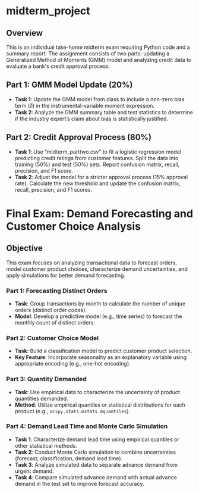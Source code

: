 # midterm_project

## Overview
This is an individual take-home midterm exam requiring Python code and a summary report. The assignment consists of two parts: updating a Generalized Method of Moments (GMM) model and analyzing credit data to evaluate a bank's credit approval process.

## Part 1: GMM Model Update (20%)
- **Task 1**: Update the GMM model from class to include a non-zero bias term (𝛿) in the instrumental-variable moment expression.
- **Task 2**: Analyze the GMM summary table and test statistics to determine if the industry expert’s claim about bias is statistically justified.

## Part 2: Credit Approval Process (80%)
- **Task 1**: Use “midterm_parttwo.csv” to fit a logistic regression model predicting credit ratings from customer features. Split the data into training (50%) and test (50%) sets. Report confusion matrix, recall, precision, and F1 score.
- **Task 2**: Adjust the model for a stricter approval process (15% approval rate). Calculate the new threshold and update the confusion matrix, recall, precision, and F1 scores.

# Final Exam: Demand Forecasting and Customer Choice Analysis

## Objective
This exam focuses on analyzing transactional data to forecast orders, model customer product choices, characterize demand uncertainties, and apply simulations for better demand forecasting.

### Part 1: Forecasting Distinct Orders
- **Task**: Group transactions by month to calculate the number of unique orders (distinct order codes).  
- **Model**: Develop a predictive model (e.g., time series) to forecast the monthly count of distinct orders.  

### Part 2: Customer Choice Model
- **Task**: Build a classification model to predict customer product selection.  
- **Key Feature**: Incorporate seasonality as an explanatory variable using appropriate encoding (e.g., one-hot encoding).

### Part 3: Quantity Demanded
- **Task**: Use empirical data to characterize the uncertainty of product quantities demanded.  
- **Method**: Utilize empirical quantiles or statistical distributions for each product (e.g., `scipy.stats.mstats.mquantiles`).

### Part 4: Demand Lead Time and Monte Carlo Simulation
- **Task 1**: Characterize demand lead time using empirical quantiles or other statistical methods.  
- **Task 2**: Conduct Monte Carlo simulation to combine uncertainties (forecast, classification, demand lead time).  
- **Task 3**: Analyze simulated data to separate advance demand from urgent demand.  
- **Task 4**: Compare simulated advance demand with actual advance demand in the test set to improve forecast accuracy.

